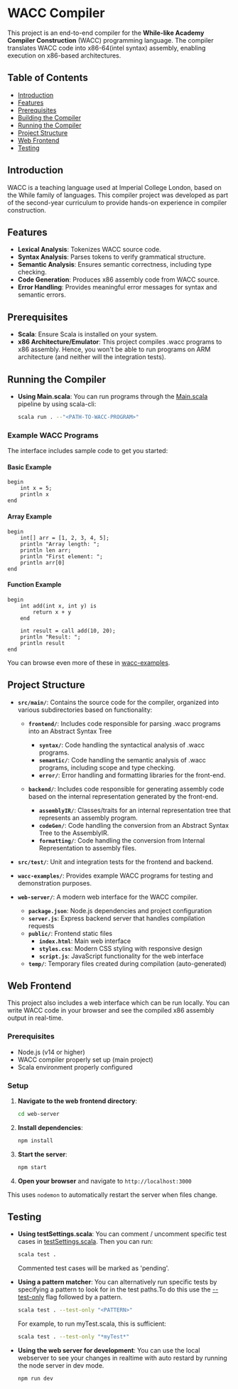 # WACC Compiler

This project is an end-to-end compiler for the **While-like Academy Compiler Construction** (WACC) programming language. The compiler translates WACC code into x86-64(intel syntax) assembly, enabling execution on x86-based architectures.

## Table of Contents

- [Introduction](#introduction)
- [Features](#features)
- [Prerequisites](#prerequisites)
- [Building the Compiler](#building-the-compiler)
- [Running the Compiler](#running-the-compiler)
- [Project Structure](#project-structure)
- [Web Frontend](#web-frontend)
- [Testing](#testing)

## Introduction

WACC is a teaching language used at Imperial College London, based on the While family of languages. This compiler project was developed as part of the second-year curriculum to provide hands-on experience in compiler construction.

## Features

- **Lexical Analysis**: Tokenizes WACC source code.
- **Syntax Analysis**: Parses tokens to verify grammatical structure.
- **Semantic Analysis**: Ensures semantic correctness, including type checking.
- **Code Generation**: Produces x86 assembly code from WACC source.
- **Error Handling**: Provides meaningful error messages for syntax and semantic errors.

## Prerequisites

- **Scala**: Ensure Scala is installed on your system.
- **x86 Architecture/Emulator**: This project compiles .wacc programs to x86 assembly. Hence, you won't be able to run programs on ARM architecture (and neither will the integration tests).

## Running the Compiler
- **Using Main.scala**: You can run programs through the [Main.scala](https://github.com/BnjmnCummings/WACC/blob/main/src/main/wacc/Main.scala) pipeline by using scala-cli:
    ```bash
    scala run . --"<PATH-TO-WACC-PROGRAM>"
    ```

### Example WACC Programs

The interface includes sample code to get you started:

#### Basic Example
```wacc
begin
    int x = 5;
    println x
end
```

#### Array Example
```wacc
begin
    int[] arr = [1, 2, 3, 4, 5];
    println "Array length: ";
    println len arr;
    println "First element: ";
    println arr[0]
end
```

#### Function Example
```wacc
begin
    int add(int x, int y) is
        return x + y
    end
    
    int result = call add(10, 20);
    println "Result: ";
    println result
end
```

You can browse even more of these in [wacc-examples](./wacc-examples/).

## Project Structure
- **`src/main/`**: Contains the source code for the compiler, organized into various subdirectories based on functionality:

    - **`frontend/`**: Includes code responsible for parsing .wacc programs into an Abstract Syntax Tree
        - **`syntax/`**: Code handling the syntactical analysis of .wacc programs.
        - **`semantic/`**: Code handling the semantic analysis of .wacc programs, including scope and type checking.
        - **`error/`**: Error handling and formatting libraries for the front-end.

    - **`backend/`**: Includes code responsible for generating assembly code based on the internal representation generated by the front-end.
        - **`assemblyIR/`**: Classes/traits for an internal representation tree that represents an assembly program.
        - **`codeGen/`**: Code handling the conversion from an Abstract Syntax Tree to the AssemblyIR.
        - **`formatting/`**: Code handling the conversion from Internal Representation to assembly files.

- **`src/test/`**: Unit and integration tests for the frontend and backend.

- **`wacc-examples/`**: Provides example WACC programs for testing and demonstration purposes.

- **`web-server/`**: A modern web interface for the WACC compiler.
    - **`package.json`**: Node.js dependencies and project configuration
    - **`server.js`**: Express backend server that handles compilation requests
    - **`public/`**: Frontend static files
        - **`index.html`**: Main web interface
        - **`styles.css`**: Modern CSS styling with responsive design
        - **`script.js`**: JavaScript functionality for the web interface
    - **`temp/`**: Temporary files created during compilation (auto-generated)

## Web Frontend

This project also includes a web interface which can be run locally. You can write WACC code in your browser and see the compiled x86 assembly output in real-time.

### Prerequisites

- Node.js (v14 or higher)
- WACC compiler properly set up (main project)
- Scala environment properly configured

### Setup

1. **Navigate to the web frontend directory**:
   ```bash
   cd web-server
   ```

2. **Install dependencies**:
   ```bash
   npm install
   ```

3. **Start the server**:
   ```bash
   npm start
   ```

4. **Open your browser** and navigate to `http://localhost:3000`

This uses `nodemon` to automatically restart the server when files change.

## Testing
- **Using testSettings.scala**: You can comment / uncomment specific test cases in [testSettings.scala](https://github.com/BnjmnCummings/WACC/blob/main/src/test/wacc/testUtils/testSettings.scala). Then you can run:
    ```bash
    scala test .
    ```
    Commented test cases will be marked as 'pending'.

- **Using a pattern matcher**: You can alternatively run specific tests by specifying a pattern to look for in the test paths.To do this use the [--test-only](https://scala-cli.virtuslab.org/docs/commands/test/#filter-test-suite) flag followed by a pattern.
    ```bash
    scala test . --test-only "<PATTERN>"
    ```
    For example, to run myTest.scala, this is sufficient:
    ```bash
    scala test . --test-only "*myTest*"
    ```
- **Using the web server for development**: You can use the local webserver to see your changes in realtime with auto restard by running the node server in dev mode.
    ```bash
    npm run dev
    ```
